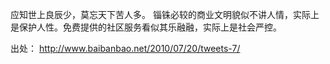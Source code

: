 应知世上良辰少，莫忘天下苦人多。
锱铢必较的商业文明貌似不讲人情，实际上是保护人性。免费提供的社区服务看似其乐融融，实际上是社会严控。

出处：
http://www.baibanbao.net/2010/07/20/tweets-7/